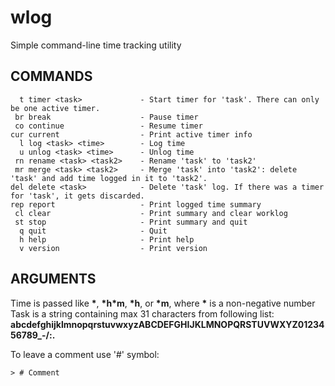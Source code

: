 # wlog
Simple command-line time tracking utility

## COMMANDS
      t timer <task>             - Start timer for 'task'. There can only be one active timer.
     br break                    - Pause timer
     co continue                 - Resume timer
    cur current                  - Print active timer info
      l log <task> <time>        - Log time
      u unlog <task> <time>      - Unlog time
     rn rename <task> <task2>    - Rename 'task' to 'task2'
     mr merge <task> <task2>     - Merge 'task' into 'task2': delete 'task' and add time logged in it to 'task2'.
    del delete <task>            - Delete 'task' log. If there was a timer for 'task', it gets discarded.
    rep report                   - Print logged time summary
     cl clear                    - Print summary and clear worklog
     st stop                     - Print summary and quit
      q quit                     - Quit
      h help                     - Print help
      v version                  - Print version

## ARGUMENTS
Time is passed like **\***, **\*h\*m**, **\*h**, or **\*m**, where **\*** is a non-negative number    
Task is a string containing max 31 characters from following list: **abcdefghijklmnopqrstuvwxyzABCDEFGHIJKLMNOPQRSTUVWXYZ0123456789_-/\:.**

To leave a comment use '#' symbol:    

    > # Comment
